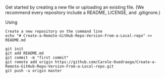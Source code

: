 



Get started by creating a new file or uploading an existing file. 
(We recommend every repository include a README, LICENSE, and .gitignore.)

Using

    Create a new repository on the command line
    echo "# Create-a-Remote-GitHub-Repo-Version-From-a-Local-repo" >> README.md

    git init
    git add README.md
    git commit -m "first commit"
    git remote add origin https://github.com/Carole-Ouedraogo/Create-a-Remote-GitHub-Repo-Version-From-a-Local-repo.git
    git push -u origin master

